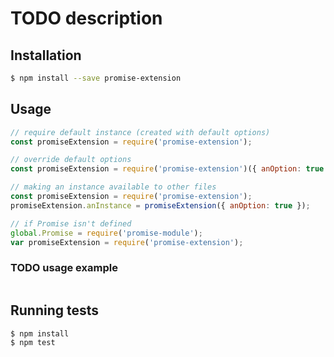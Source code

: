 # TODO description

## Installation
```sh
$ npm install --save promise-extension
```

## Usage
```js
// require default instance (created with default options)
const promiseExtension = require('promise-extension');

// override default options
const promiseExtension = require('promise-extension')({ anOption: true });

// making an instance available to other files
const promiseExtension = require('promise-extension');
promiseExtension.anInstance = promiseExtension({ anOption: true });

// if Promise isn't defined
global.Promise = require('promise-module');
var promiseExtension = require('promise-extension');
```

### TODO usage example
```js
```

## Running tests
```sh
$ npm install
$ npm test
```